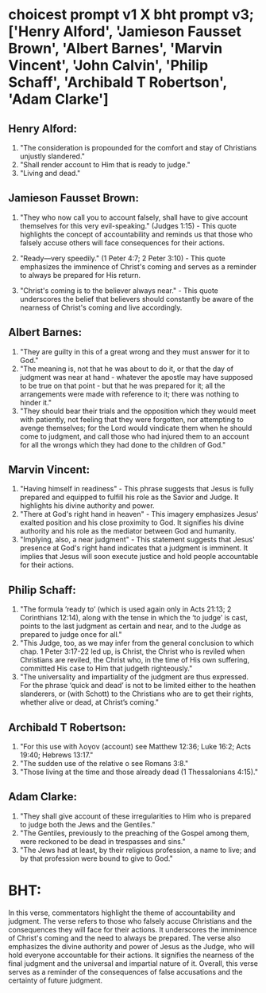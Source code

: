 # choicest prompt v1 X bht prompt v3; ['Henry Alford', 'Jamieson Fausset Brown', 'Albert Barnes', 'Marvin Vincent', 'John Calvin', 'Philip Schaff', 'Archibald T Robertson', 'Adam Clarke']

## Henry Alford:
1. "The consideration is propounded for the comfort and stay of Christians unjustly slandered."
2. "Shall render account to Him that is ready to judge."
3. "Living and dead."

## Jamieson Fausset Brown:
1. "They who now call you to account falsely, shall have to give account themselves for this very evil-speaking." (Judges 1:15) - This quote highlights the concept of accountability and reminds us that those who falsely accuse others will face consequences for their actions.

2. "Ready—very speedily." (1 Peter 4:7; 2 Peter 3:10) - This quote emphasizes the imminence of Christ's coming and serves as a reminder to always be prepared for His return.

3. "Christ's coming is to the believer always near." - This quote underscores the belief that believers should constantly be aware of the nearness of Christ's coming and live accordingly.

## Albert Barnes:
1. "They are guilty in this of a great wrong and they must answer for it to God."
2. "The meaning is, not that he was about to do it, or that the day of judgment was near at hand - whatever the apostle may have supposed to be true on that point - but that he was prepared for it; all the arrangements were made with reference to it; there was nothing to hinder it."
3. "They should bear their trials and the opposition which they would meet with patiently, not feeling that they were forgotten, nor attempting to avenge themselves; for the Lord would vindicate them when he should come to judgment, and call those who had injured them to an account for all the wrongs which they had done to the children of God."

## Marvin Vincent:
1. "Having himself in readiness" - This phrase suggests that Jesus is fully prepared and equipped to fulfill his role as the Savior and Judge. It highlights his divine authority and power.
2. "There at God's right hand in heaven" - This imagery emphasizes Jesus' exalted position and his close proximity to God. It signifies his divine authority and his role as the mediator between God and humanity.
3. "Implying, also, a near judgment" - This statement suggests that Jesus' presence at God's right hand indicates that a judgment is imminent. It implies that Jesus will soon execute justice and hold people accountable for their actions.

## Philip Schaff:
1. "The formula ‘ready to’ (which is used again only in Acts 21:13; 2 Corinthians 12:14), along with the tense in which the ‘to judge’ is cast, points to the last judgment as certain and near, and to the Judge as prepared to judge once for all." 
2. "This Judge, too, as we may infer from the general conclusion to which chap. 1 Peter 3:17-22 led up, is Christ, the Christ who is reviled when Christians are reviled, the Christ who, in the time of His own suffering, committed His case to Him that judgeth righteously."
3. "The universality and impartiality of the judgment are thus expressed. For the phrase ‘quick and dead’ is not to be limited either to the heathen slanderers, or (with Schott) to the Christians who are to get their rights, whether alive or dead, at Christ’s coming."

## Archibald T Robertson:
1. "For this use with λογον (account) see Matthew 12:36; Luke 16:2; Acts 19:40; Hebrews 13:17."
2. "The sudden use of the relative ο see Romans 3:8."
3. "Those living at the time and those already dead (1 Thessalonians 4:15)."

## Adam Clarke:
1. "They shall give account of these irregularities to Him who is prepared to judge both the Jews and the Gentiles." 
2. "The Gentiles, previously to the preaching of the Gospel among them, were reckoned to be dead in trespasses and sins."
3. "The Jews had at least, by their religious profession, a name to live; and by that profession were bound to give to God."


# BHT:
In this verse, commentators highlight the theme of accountability and judgment. The verse refers to those who falsely accuse Christians and the consequences they will face for their actions. It underscores the imminence of Christ's coming and the need to always be prepared. The verse also emphasizes the divine authority and power of Jesus as the Judge, who will hold everyone accountable for their actions. It signifies the nearness of the final judgment and the universal and impartial nature of it. Overall, this verse serves as a reminder of the consequences of false accusations and the certainty of future judgment.